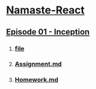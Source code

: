 # [Namaste-React](https://github.com/mohdarish4/Namaste-React)

## [Episode 01 - Inception](https://github.com/mohdarish4/Namaste-React/tree/main/Episode%2001%20-%20Inception)

1.    ### [file](https://github.com/mohdarish4/Namaste-React/tree/main/Episode%2001%20-%20Inception/file)

2.    ### [Assignment.md](https://github.com/mohdarish4/Namaste-React/blob/main/Episode%2001%20-%20Inception/Assignment.md)

3.    ### [Homework.md](https://github.com/mohdarish4/Namaste-React/blob/main/Episode%2001%20-%20Inception/Homework.md)


